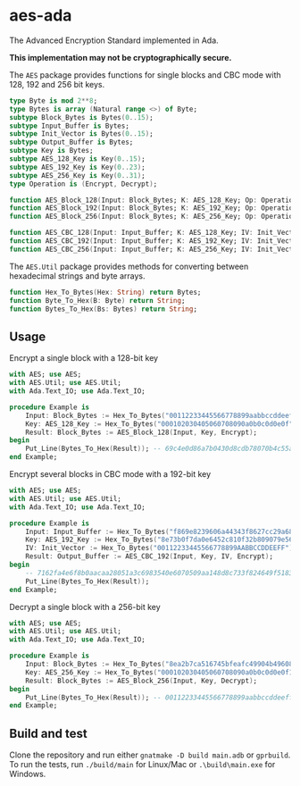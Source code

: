 # aes-ada

The Advanced Encryption Standard implemented in Ada.

**This implementation may not be cryptographically secure.**

The `AES` package provides functions for single blocks and CBC mode with 128, 192 and 256 bit keys.
```ada
type Byte is mod 2**8;
type Bytes is array (Natural range <>) of Byte;
subtype Block_Bytes is Bytes(0..15);
subtype Input_Buffer is Bytes;
subtype Init_Vector is Bytes(0..15);
subtype Output_Buffer is Bytes;
subtype Key is Bytes;
subtype AES_128_Key is Key(0..15);
subtype AES_192_Key is Key(0..23);
subtype AES_256_Key is Key(0..31);
type Operation is (Encrypt, Decrypt);

function AES_Block_128(Input: Block_Bytes; K: AES_128_Key; Op: Operation) return Block_Bytes;
function AES_Block_192(Input: Block_Bytes; K: AES_192_Key; Op: Operation) return Block_Bytes;
function AES_Block_256(Input: Block_Bytes; K: AES_256_Key; Op: Operation) return Block_Bytes;

function AES_CBC_128(Input: Input_Buffer; K: AES_128_Key; IV: Init_Vector; Op: Operation) return Output_Buffer;
function AES_CBC_192(Input: Input_Buffer; K: AES_192_Key; IV: Init_Vector; Op: Operation) return Output_Buffer;
function AES_CBC_256(Input: Input_Buffer; K: AES_256_Key; IV: Init_Vector; Op: Operation) return Output_Buffer;
```

The `AES.Util` package provides methods for converting between hexadecimal strings and byte arrays. 
```ada
function Hex_To_Bytes(Hex: String) return Bytes;
function Byte_To_Hex(B: Byte) return String;
function Bytes_To_Hex(Bs: Bytes) return String;
```

## Usage
Encrypt a single block with a 128-bit key
```ada
with AES; use AES;
with AES.Util; use AES.Util;
with Ada.Text_IO; use Ada.Text_IO;

procedure Example is
    Input: Block_Bytes := Hex_To_Bytes("00112233445566778899aabbccddeeff");
    Key: AES_128_Key := Hex_To_Bytes("000102030405060708090a0b0c0d0e0f");
    Result: Block_Bytes := AES_Block_128(Input, Key, Encrypt);
begin
    Put_Line(Bytes_To_Hex(Result)); -- 69c4e0d86a7b0430d8cdb78070b4c55a
end Example;
```

Encrypt several blocks in CBC mode with a 192-bit key
```ada
with AES; use AES;
with AES.Util; use AES.Util;
with Ada.Text_IO; use Ada.Text_IO;

procedure Example is
    Input: Input_Buffer := Hex_To_Bytes("f869e8239606a44343f8627cc29a683bd0f431ab80f7121a1a74cb9056d614c5");
    Key: AES_192_Key := Hex_To_Bytes("8e73b0f7da0e6452c810f32b809079e562f8ead2522c6b7b");
    IV: Init_Vector := Hex_To_Bytes("00112233445566778899AABBCCDDEEFF");
    Result: Output_Buffer := AES_CBC_192(Input, Key, IV, Encrypt);
begin
    -- 7162fa4e6f8b0aacaa28051a3c6983540e6070509aa148d8c733f824649f5183c12fd81c5f3652df2be23f3985c85f53
    Put_Line(Bytes_To_Hex(Result));
end Example;
```

Decrypt a single block with a 256-bit key
```ada
with AES; use AES;
with AES.Util; use AES.Util;
with Ada.Text_IO; use Ada.Text_IO;

procedure Example is
    Input: Block_Bytes := Hex_To_Bytes("8ea2b7ca516745bfeafc49904b496089");
    Key: AES_256_Key := Hex_To_Bytes("000102030405060708090a0b0c0d0e0f101112131415161718191a1b1c1d1e1f");
    Result: Block_Bytes := AES_Block_256(Input, Key, Decrypt);
begin
    Put_Line(Bytes_To_Hex(Result)); -- 00112233445566778899aabbccddeeff
end Example;
```

## Build and test
Clone the repository and run either `gnatmake -D build main.adb` or `gprbuild`. To run the tests, run `./build/main` for Linux/Mac or `.\build\main.exe` for Windows.
